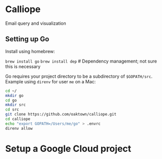 # Calliope
Email query and visualization

## Setting up Go

Install using homebrew:

`brew install go`
`brew install dep` # Dependency management; not sure this is necessary

Go requires your project directory to be a subdirectory of `$GOPATH/src`.
Example using `direnv` for user `me` on a Mac:


```bash
cd ~/
mkdir go
cd go
mkdir src
cd src
git clone https://github.com/oaktown/calliope.git
cd calliope
echo "export GOPATH=/Users/me/go" > .envrc
direnv allow
```

# Setup a Google Cloud project
